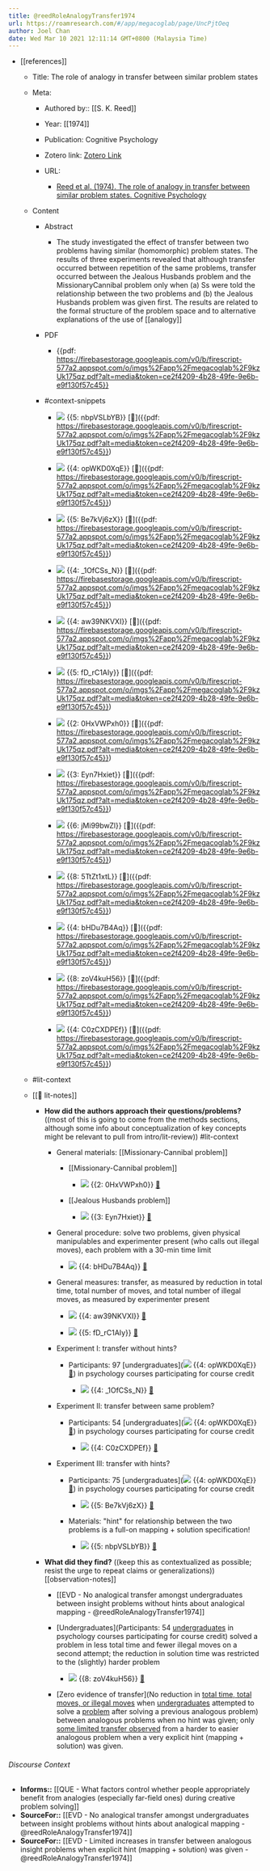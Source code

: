 ```yaml
---
title: @reedRoleAnalogyTransfer1974
url: https://roamresearch.com/#/app/megacoglab/page/UncPjtOeq
author: Joel Chan
date: Wed Mar 10 2021 12:11:14 GMT+0800 (Malaysia Time)
---
```


- [[references]]

    - Title: The role of analogy in transfer between similar problem states

    - Meta:

        - Authored by:: [[S. K. Reed]]

        - Year: [[1974]]

        - Publication: Cognitive Psychology

        - Zotero link: [Zotero Link](zotero://select/items/1_8SZ4AXH3)

        - URL:

            - [Reed et al. (1974). The role of analogy in transfer between similar problem states. Cognitive Psychology](https://www.sciencedirect.com/science/article/abs/pii/0010028574900206)

    - Content

        - Abstract

            - The study investigated the effect of transfer between two problems having similar (homomorphic) problem states. The results of three experiments revealed that although transfer occurred between repetition of the same problems, transfer occurred between the Jealous Husbands problem and the MissionaryCannibal problem only when (a) Ss were told the relationship between the two problems and (b) the Jealous Husbands problem was given first. The results are related to the formal structure of the problem space and to alternative explanations of the use of [[analogy]]

        - PDF

            - {{pdf: https://firebasestorage.googleapis.com/v0/b/firescript-577a2.appspot.com/o/imgs%2Fapp%2Fmegacoglab%2F9kzUk175qz.pdf?alt=media&token=ce2f4209-4b28-49fe-9e6b-e9f130f57c45}}

        - #context-snippets

            - ![](https://firebasestorage.googleapis.com/v0/b/roampdf.appspot.com/o/public%2Fimages%2F1616034131168.png?alt=media&token=6464272f-6ca8-4bc0-97f8-0de75c158671) {{5: nbpVSLbYB}} [📑]({{pdf: https://firebasestorage.googleapis.com/v0/b/firescript-577a2.appspot.com/o/imgs%2Fapp%2Fmegacoglab%2F9kzUk175qz.pdf?alt=media&token=ce2f4209-4b28-49fe-9e6b-e9f130f57c45}})

            - ![](https://firebasestorage.googleapis.com/v0/b/roampdf.appspot.com/o/public%2Fimages%2F1616034166599.png?alt=media&token=9502b0f6-4d50-4b34-9b78-3a800622f651) {{4: opWKD0XqE}} [📑]({{pdf: https://firebasestorage.googleapis.com/v0/b/firescript-577a2.appspot.com/o/imgs%2Fapp%2Fmegacoglab%2F9kzUk175qz.pdf?alt=media&token=ce2f4209-4b28-49fe-9e6b-e9f130f57c45}})

            - ![](https://firebasestorage.googleapis.com/v0/b/roampdf.appspot.com/o/public%2Fimages%2F1616034203046.png?alt=media&token=51e0198e-5837-4d6c-93c0-088335541673) {{5: Be7kVj6zX}} [📑]({{pdf: https://firebasestorage.googleapis.com/v0/b/firescript-577a2.appspot.com/o/imgs%2Fapp%2Fmegacoglab%2F9kzUk175qz.pdf?alt=media&token=ce2f4209-4b28-49fe-9e6b-e9f130f57c45}})

            - ![](https://firebasestorage.googleapis.com/v0/b/roampdf.appspot.com/o/public%2Fimages%2F1616034314804.png?alt=media&token=f3558fe1-5b97-4f8f-9d38-adbc45c08e3f) {{4: _1OfCSs_N}} [📑]({{pdf: https://firebasestorage.googleapis.com/v0/b/firescript-577a2.appspot.com/o/imgs%2Fapp%2Fmegacoglab%2F9kzUk175qz.pdf?alt=media&token=ce2f4209-4b28-49fe-9e6b-e9f130f57c45}})

            - ![](https://firebasestorage.googleapis.com/v0/b/roampdf.appspot.com/o/public%2Fimages%2F1616034384793.png?alt=media&token=722f6c97-32d8-420b-9a17-cc5f6aeaefee) {{4: aw39NKVXI}} [📑]({{pdf: https://firebasestorage.googleapis.com/v0/b/firescript-577a2.appspot.com/o/imgs%2Fapp%2Fmegacoglab%2F9kzUk175qz.pdf?alt=media&token=ce2f4209-4b28-49fe-9e6b-e9f130f57c45}})

            - ![](https://firebasestorage.googleapis.com/v0/b/roampdf.appspot.com/o/public%2Fimages%2F1616034423959.png?alt=media&token=588efc6e-dc2a-4c74-b848-7d620f5dc87d) {{5: fD_rC1AIy}} [📑]({{pdf: https://firebasestorage.googleapis.com/v0/b/firescript-577a2.appspot.com/o/imgs%2Fapp%2Fmegacoglab%2F9kzUk175qz.pdf?alt=media&token=ce2f4209-4b28-49fe-9e6b-e9f130f57c45}})

            - ![](https://firebasestorage.googleapis.com/v0/b/roampdf.appspot.com/o/public%2Fimages%2F1616034570279.png?alt=media&token=8dabd9fa-6902-437a-8007-1d47039aa24b) {{2: 0HxVWPxh0}} [📑]({{pdf: https://firebasestorage.googleapis.com/v0/b/firescript-577a2.appspot.com/o/imgs%2Fapp%2Fmegacoglab%2F9kzUk175qz.pdf?alt=media&token=ce2f4209-4b28-49fe-9e6b-e9f130f57c45}})

            - ![](https://firebasestorage.googleapis.com/v0/b/roampdf.appspot.com/o/public%2Fimages%2F1616034579488.png?alt=media&token=1e507984-e009-43f3-8dba-f0355c2b0d52) {{3: Eyn7Hxiet}} [📑]({{pdf: https://firebasestorage.googleapis.com/v0/b/firescript-577a2.appspot.com/o/imgs%2Fapp%2Fmegacoglab%2F9kzUk175qz.pdf?alt=media&token=ce2f4209-4b28-49fe-9e6b-e9f130f57c45}})

            - ![](https://firebasestorage.googleapis.com/v0/b/roampdf.appspot.com/o/public%2Fimages%2F1616034949073.png?alt=media&token=08ff7240-a398-440e-bdff-7a6f64428f00) {{6: jMi99bwZl}} [📑]({{pdf: https://firebasestorage.googleapis.com/v0/b/firescript-577a2.appspot.com/o/imgs%2Fapp%2Fmegacoglab%2F9kzUk175qz.pdf?alt=media&token=ce2f4209-4b28-49fe-9e6b-e9f130f57c45}})

            - ![](https://firebasestorage.googleapis.com/v0/b/roampdf.appspot.com/o/public%2Fimages%2F1616035001426.png?alt=media&token=42807dec-ade8-403d-a8b7-236c6b711adc) {{8: 5TtZt1xtL}} [📑]({{pdf: https://firebasestorage.googleapis.com/v0/b/firescript-577a2.appspot.com/o/imgs%2Fapp%2Fmegacoglab%2F9kzUk175qz.pdf?alt=media&token=ce2f4209-4b28-49fe-9e6b-e9f130f57c45}})

            - ![](https://firebasestorage.googleapis.com/v0/b/roampdf.appspot.com/o/public%2Fimages%2F1616035457432.png?alt=media&token=a6c40ce6-3021-45fc-900a-94d6fda34f46) {{4: bHDu7B4Aq}} [📑]({{pdf: https://firebasestorage.googleapis.com/v0/b/firescript-577a2.appspot.com/o/imgs%2Fapp%2Fmegacoglab%2F9kzUk175qz.pdf?alt=media&token=ce2f4209-4b28-49fe-9e6b-e9f130f57c45}})

            - ![](https://firebasestorage.googleapis.com/v0/b/roampdf.appspot.com/o/public%2Fimages%2F1616035623335.png?alt=media&token=8d1bd980-525a-4f76-84fc-417be60f0af9) {{8: zoV4kuH56}} [📑]({{pdf: https://firebasestorage.googleapis.com/v0/b/firescript-577a2.appspot.com/o/imgs%2Fapp%2Fmegacoglab%2F9kzUk175qz.pdf?alt=media&token=ce2f4209-4b28-49fe-9e6b-e9f130f57c45}})

            - ![](https://firebasestorage.googleapis.com/v0/b/roampdf.appspot.com/o/public%2Fimages%2F1616035739338.png?alt=media&token=b7d32509-b616-4f51-8e1b-730fd3a5c3a2) {{4: C0zCXDPEf}} [📑]({{pdf: https://firebasestorage.googleapis.com/v0/b/firescript-577a2.appspot.com/o/imgs%2Fapp%2Fmegacoglab%2F9kzUk175qz.pdf?alt=media&token=ce2f4209-4b28-49fe-9e6b-e9f130f57c45}})

    - #lit-context

    - [[📝 lit-notes]]

        - **How did the authors approach their questions/problems?** ((most of this is going to come from the methods sections, although some info about conceptualization of key concepts might be relevant to pull from intro/lit-review)) #lit-context

            - General materials: [[Missionary-Cannibal problem]]

                - [[Missionary-Cannibal problem]]

                    - ![](https://firebasestorage.googleapis.com/v0/b/roampdf.appspot.com/o/public%2Fimages%2F1616034570279.png?alt=media&token=8dabd9fa-6902-437a-8007-1d47039aa24b) {{2: 0HxVWPxh0}} [📑](((anwdncylj)))

                - [[Jealous Husbands problem]]

                    - ![](https://firebasestorage.googleapis.com/v0/b/roampdf.appspot.com/o/public%2Fimages%2F1616034579488.png?alt=media&token=1e507984-e009-43f3-8dba-f0355c2b0d52) {{3: Eyn7Hxiet}} [📑](((anwdncylj)))

            - General procedure: solve two problems, given physical manipulables and experimenter present (who calls out illegal moves), each problem with a 30-min time limit

                - ![](https://firebasestorage.googleapis.com/v0/b/roampdf.appspot.com/o/public%2Fimages%2F1616035457432.png?alt=media&token=a6c40ce6-3021-45fc-900a-94d6fda34f46) {{4: bHDu7B4Aq}} [📑](((anwdncylj)))

            - General measures: transfer, as measured by reduction in total time, total number of moves, and total number of illegal moves, as measured by experimenter present

                - ![](https://firebasestorage.googleapis.com/v0/b/roampdf.appspot.com/o/public%2Fimages%2F1616034384793.png?alt=media&token=722f6c97-32d8-420b-9a17-cc5f6aeaefee) {{4: aw39NKVXI}} [📑](((anwdncylj)))

                - ![](https://firebasestorage.googleapis.com/v0/b/roampdf.appspot.com/o/public%2Fimages%2F1616034423959.png?alt=media&token=588efc6e-dc2a-4c74-b848-7d620f5dc87d) {{5: fD_rC1AIy}} [📑](((anwdncylj)))

            - Experiment I: transfer without hints?

                - Participants: 97 [undergraduates](![](https://firebasestorage.googleapis.com/v0/b/roampdf.appspot.com/o/public%2Fimages%2F1616034166599.png?alt=media&token=9502b0f6-4d50-4b34-9b78-3a800622f651) {{4: opWKD0XqE}} [📑](((anwdncylj)))) in psychology courses participating for course credit

                    - ![](https://firebasestorage.googleapis.com/v0/b/roampdf.appspot.com/o/public%2Fimages%2F1616034314804.png?alt=media&token=f3558fe1-5b97-4f8f-9d38-adbc45c08e3f) {{4: _1OfCSs_N}} [📑](((anwdncylj)))

            - Experiment II: transfer between same problem?

                - Participants: 54 [undergraduates](![](https://firebasestorage.googleapis.com/v0/b/roampdf.appspot.com/o/public%2Fimages%2F1616034166599.png?alt=media&token=9502b0f6-4d50-4b34-9b78-3a800622f651) {{4: opWKD0XqE}} [📑](((anwdncylj)))) in psychology courses participating for course credit

                    - ![](https://firebasestorage.googleapis.com/v0/b/roampdf.appspot.com/o/public%2Fimages%2F1616035739338.png?alt=media&token=b7d32509-b616-4f51-8e1b-730fd3a5c3a2) {{4: C0zCXDPEf}} [📑](((anwdncylj)))

            - Experiment III: transfer with hints?

                - Participants: 75 [undergraduates](![](https://firebasestorage.googleapis.com/v0/b/roampdf.appspot.com/o/public%2Fimages%2F1616034166599.png?alt=media&token=9502b0f6-4d50-4b34-9b78-3a800622f651) {{4: opWKD0XqE}} [📑](((anwdncylj)))) in psychology courses participating for course credit

                    - ![](https://firebasestorage.googleapis.com/v0/b/roampdf.appspot.com/o/public%2Fimages%2F1616034203046.png?alt=media&token=51e0198e-5837-4d6c-93c0-088335541673) {{5: Be7kVj6zX}} [📑](((anwdncylj)))

                - Materials: "hint" for relationship between the two problems is a full-on mapping + solution specification!

                    - ![](https://firebasestorage.googleapis.com/v0/b/roampdf.appspot.com/o/public%2Fimages%2F1616034131168.png?alt=media&token=6464272f-6ca8-4bc0-97f8-0de75c158671) {{5: nbpVSLbYB}} [📑](((anwdncylj)))

        - **What did they find?** ((keep this as contextualized as possible; resist the urge to repeat claims or generalizations)) [[observation-notes]]

            - [[EVD - No analogical transfer amongst undergraduates between insight problems without hints about analogical mapping - @reedRoleAnalogyTransfer1974]]

            - [Undergraduates](Participants: 54 [undergraduates](((KzC5CEcZb))) in psychology courses participating for course credit) solved a problem in less total time and fewer illegal moves on a second attempt; the reduction in solution time was restricted to the (slightly) harder problem

                - ![](https://firebasestorage.googleapis.com/v0/b/roampdf.appspot.com/o/public%2Fimages%2F1616035623335.png?alt=media&token=8d1bd980-525a-4f76-84fc-417be60f0af9) {{8: zoV4kuH56}} [📑](((anwdncylj)))

            - [Zero evidence of transfer](No reduction in [total time, total moves, or illegal moves](((fTQr5BZ0x))) when [undergraduates](((Hjks4_nO3))) attempted to solve a [problem](((ObHMVIlWl))) after solving a previous analogous problem) between analogous problems when no hint was given; only [some limited transfer observed](((XBZeclT9c))) from a harder to easier analogous problem when a very explicit hint (mapping + solution) was given.

###### Discourse Context

- **Informs::** [[QUE - What factors control whether people appropriately benefit from analogies (especially far-field ones) during creative problem solving]]
- **SourceFor::** [[EVD - No analogical transfer amongst undergraduates between insight problems without hints about analogical mapping - @reedRoleAnalogyTransfer1974]]
- **SourceFor::** [[EVD - Limited increases in transfer between analogous insight problems when explicit hint (mapping + solution) was given - @reedRoleAnalogyTransfer1974]]
